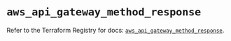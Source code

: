 # `aws_api_gateway_method_response`

Refer to the Terraform Registry for docs: [`aws_api_gateway_method_response`](https://registry.terraform.io/providers/hashicorp/aws/5.90.0/docs/resources/api_gateway_method_response).
